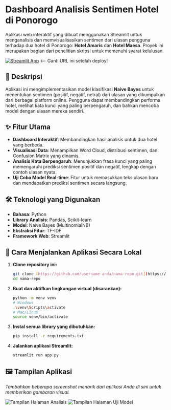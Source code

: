 #  Dashboard Analisis Sentimen Hotel di Ponorogo

Aplikasi web interaktif yang dibuat menggunakan Streamlit untuk menganalisis dan memvisualisasikan sentimen dari ulasan pengguna terhadap dua hotel di Ponorogo: **Hotel Amaris** dan **Hotel Maesa**. Proyek ini merupakan bagian dari penelitian skripsi untuk memenuhi syarat kelulusan.

[![Streamlit App](https://static.streamlit.io/badges/streamlit_badge_black_white.svg)](https://URL-APLIKASI-STREAMLIT-ANDA.streamlit.app/) <-- Ganti URL ini setelah deploy!

## 📜 Deskripsi

Aplikasi ini mengimplementasikan model klasifikasi **Naive Bayes** untuk menentukan sentimen (positif, negatif, netral) dari ulasan yang dikumpulkan dari berbagai platform online. Pengguna dapat membandingkan performa hotel, melihat kata kunci yang paling berpengaruh, dan bahkan mencoba model dengan ulasan mereka sendiri.

## ✨ Fitur Utama

-   **Dashboard Interaktif**: Membandingkan hasil analisis untuk dua hotel yang berbeda.
-   **Visualisasi Data**: Menampilkan Word Cloud, distribusi sentimen, dan Confusion Matrix yang dinamis.
-   **Analisis Kata Berpengaruh**: Menunjukkan frasa kunci yang paling memengaruhi prediksi sentimen positif dan negatif, lengkap dengan contoh ulasan nyata.
-   **Uji Coba Model Real-time**: Fitur untuk memasukkan teks ulasan baru dan mendapatkan prediksi sentimen secara langsung.

## 🛠️ Teknologi yang Digunakan

-   **Bahasa**: Python
-   **Library Analisis**: Pandas, Scikit-learn
-   **Model**: Naive Bayes (MultinomialNB)
-   **Ekstraksi Fitur**: TF-IDF
-   **Framework Web**: Streamlit

## 🚀 Cara Menjalankan Aplikasi Secara Lokal

1.  **Clone repository ini:**
    ```bash
    git clone [https://github.com/username-anda/nama-repo.git](https://github.com/username-anda/nama-repo.git)
    cd nama-repo
    ```

2.  **Buat dan aktifkan lingkungan virtual (disarankan):**
    ```bash
    python -m venv venv
    # Windows
    .\venv\Scripts\activate
    # Mac/Linux
    source venv/bin/activate
    ```

3.  **Instal semua library yang dibutuhkan:**
    ```bash
    pip install -r requirements.txt
    ```

4.  **Jalankan aplikasi Streamlit:**
    ```bash
    streamlit run app.py
    ```

## 🖼️ Tampilan Aplikasi

*Tambahkan beberapa screenshot menarik dari aplikasi Anda di sini untuk memberikan gambaran visual.*

![Tampilan Halaman Analisis](assets/screenshot1.png)
![Tampilan Halaman Uji Model](assets/screenshot2.png)
